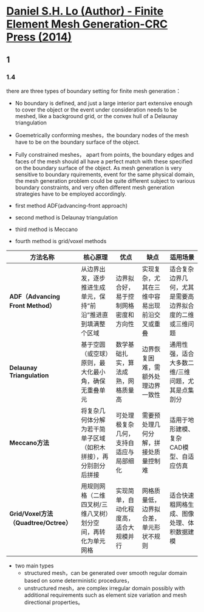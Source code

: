 # [Daniel S.H. Lo (Author) - Finite Element Mesh Generation-CRC Press (2014)]()

## 1

### 1.4

there are three types of boundary setting for finite mesh generation：
- No boundary is defined, and just a large interior part extensive enough to cover the object or the event under consideration needs to be meshed, like a background grid, or the convex hull of a Delaunay triangulation
- Goemetrically conforming meshes，the boundary nodes of the mesh have to be on the boundary surface of the object.
- Fully constrained meshes， apart from points, the boundary edges and faces of the mesh should all have a perfect match with these specified on the boundary surface of the object. As mesh generation is very sensitive to boundary rquirements, event for the same physical domain, the mesh generation problem could be quite different subject to various boundary constraints, and very often different mesh generation strategies have to be employed accordingly.

- first method ADF(advancing-front approach)
- second method is Delaunay triangulation
- third method is Meccano 
- fourth method is grid/voxel methods

| 方法名称                              | 核心原理                             | 优点                  | 缺点                     | 适用场景                         |
| --------------------------------- | -------------------------------- | ------------------- | ---------------------- | ---------------------------- |
| **ADF（Advancing Front Method）**   | 从边界出发，逐步推进生成单元，保持“前沿”推进直到填满整个区域  | 边界拟合好，易于控制网格密度和方向性  | 实现复杂，尤其在三维中容易出现前沿交叉或重叠 | 适合复杂边界几何，尤其是需要高边界拟合度的二维或三维问题 |
| **Delaunay Triangulation**        | 基于空圆（或空球）原则，最大化最小角，确保无重叠单元       | 数学基础扎实，算法成熟，网格质量高   | 边界恢复困难，需额外处理边界一致性      | 通用性强，适合大多数二维/三维问题，尤其是点集剖分    |
| **Meccano方法**                     | 将复杂几何体分解为若干简单子区域（如积木拼接），再分别剖分后拼接 | 可处理极复杂几何，支持自适应与局部细化 | 需要预处理几何分解，拼接处质量控制难     | 适用于地形建模、复杂CAD模型、自适应仿真        |
| **Grid/Voxel方法（Quadtree/Octree）** | 用规则网格（二维四叉树/三维八叉树）划分空间，再转化为单元网格  | 实现简单，自动化程度高，适合大规模并行 | 网格质量低，边界拟合差，单元形状不规则    | 适合快速粗网格生成、图像处理、体积数据建模        |


- two main types
    - structured mesh，can be generated over smooth regular domain based on some deterministic procedures，
    - unstructured mesh，are complex irregular domain possibly with additional requirements such as element size variation and mesh directional properties。

